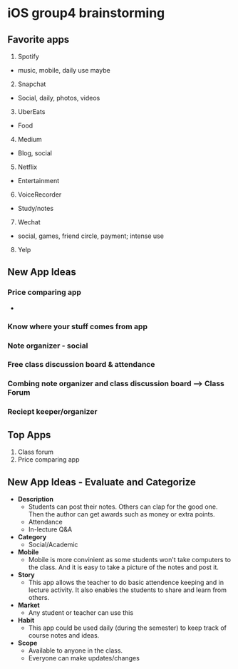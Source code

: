# iOS group4 brainstorming

## Favorite apps
1. Spotify 
  - music, mobile, daily use maybe
2. Snapchat
  - Social, daily, photos, videos
3. UberEats
  - Food
4. Medium
  - Blog, social
5. Netflix
  - Entertainment
6. VoiceRecorder
  - Study/notes
7. Wechat
  - social, games, friend circle, payment; intense use
8. Yelp 

## New App Ideas
### Price comparing app
- 
### Know where your stuff comes from app 
### Note organizer - social
### Free class discussion board & attendance 
### Combing note organizer and class discussion board --> Class Forum
### Reciept keeper/organizer

## Top Apps
1. Class forum
2. Price comparing app

## New App Ideas - Evaluate and Categorize 

- **Description**
    - Students can post their notes. Others can clap for the good one. Then the author can get awards such as money or extra points.
    - Attendance 
    - In-lecture Q&A
- **Category**
    - Social/Academic
- **Mobile**
    - Mobile is more convinient as some students won't take computers to the class. And it is easy to take a picture of the notes and post it. 
- **Story**
    - This app allows the teacher to do basic attendence keeping and in lecture activity. It also enables the students to share and learn from others. 
- **Market**
    - Any student or teacher can use this 
- **Habit**
    - This app could be used daily (during the semester) to keep track of course notes and ideas. 
- **Scope**
    - Available to anyone in the class.
    - Everyone can make updates/changes
